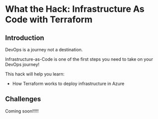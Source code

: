 # What the Hack: Infrastructure As Code with Terraform

## Introduction

DevOps is a journey not a destination. 

Infrastructure-as-Code is one of the first steps you need to take on your DevOps journey!

This hack will help you learn:
- How Terraform works to deploy infrastructure in Azure

## Challenges
 
 Coming soon!!!!!
